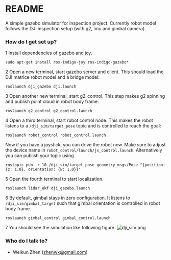 # README #

A simple gazebo simulator for inspection project. Currently robot model follows the DJI inspection setup (with g2, imu and gimbal camera). 


### How do I get set up? ###
1 Install dependencies of gazebo and joy.
```
sudo apt-get install ros-indigo-joy ros-indigo-gazebo*
```
2 Open a new terminal, start gazebo server and client. This should load the DJI matrice robot model and a bridge model:
```
roslaunch dji_gazebo dji.launch
```

3 Open another new terminal, start g2_control. This step makes g2 spinning and publish point cloud in robot body frame:
```
roslaunch g2_control g2_control.launch
```

4 Open a third terminal, start robot control node. This makes the robot listens to a ```/dji_sim/target_pose``` topic and is controlled to reach the goal:
```
roslaunch robot_control robot_control.launch
```
Now if you have a joystick, you can drive the robot now. Make sure to adjust the device name in ```robot_control/launch/js_control.launch```. Alternatively you can publish your topic using 

```
rostopic pub -r 10 /dji_sim/target_pose geometry_msgs/Pose "{position: {z: 1.0}, orientation: {w: 1.0}}"
```

5 Open the fourth terminal to start localization. 
```
roslaunch lidar_ekf dji_gazebo.launch 
```
6 By default, gimbal stays in zero configuration. It listens to ```/dji_sim/gimbal_target``` such that gimbal orientation is controlled in robot body frame.

```
roslaunch gimbal_control gimbal_control.launch
```
7 You should see the simulation like following figure.
![dji_sim.png](https://bitbucket.org/repo/gBoX7x/images/985936132-dji_sim.png)

### Who do I talk to? ###

* Weikun Zhen (zhenwk@gmail.com)